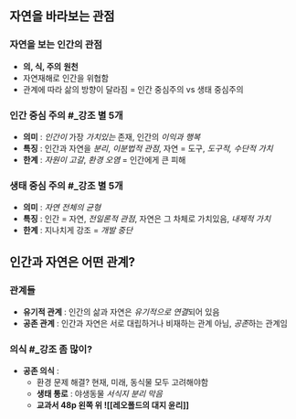 ## 자연을 바라보는 관점

### 자연을 보는 인간의 관점
- **의, 식, 주의** **원천**
- 자연재해로 인간을 위협함
- 관계에 따라 삶의 방향이 달라짐
  = 인간 중심주의 vs 생태 중심주의

### 인간 중심 주의 #_강조 별 5개
- **의미** : *인간이* 가장 *가치있는* 존재, 인간의 *이익과* *행복*
- **특징** : 인간과 자연을 *분리*, *이분법적 관점*, 자연 = 도구, *도구적, 수단적 가치*
- **한계** : *자원이* *고갈*, *환경* *오염* = 인간에게 큰 피해

### 생태 중심 주의 #_강조 별 5개
- **의미** : *자연 전체의 균형*
- **특징** : 인간 = 자연, *전일론적 관점*, 자연은 그 차체로 가치있음, *내제적 가치*
- **한계** : 지나치게 강조 = *개발 중단*


## 인간과 자연은 어떤 관계?
### 관계들
- **유기적 관계** : 인간의 삶과 자연은 *유기적으로* *연결*되어 있음
- **공존 관계** : 인간과 자연은 서로 대립하거나 비재하는 관계 아님, *공존*하는 관계임

### 의식 #_강조 좀 많이?
- **공존 의식** :
	- 환경 문제 해결? 현재, 미래, 동식물 모두 고려해야함
	- **생태 통로** : 야생동물 *서식지* *분리* *막음*
	- **교과서 48p 왼쪽 위 ![[레오폴드의 대지 윤리]]**
	  